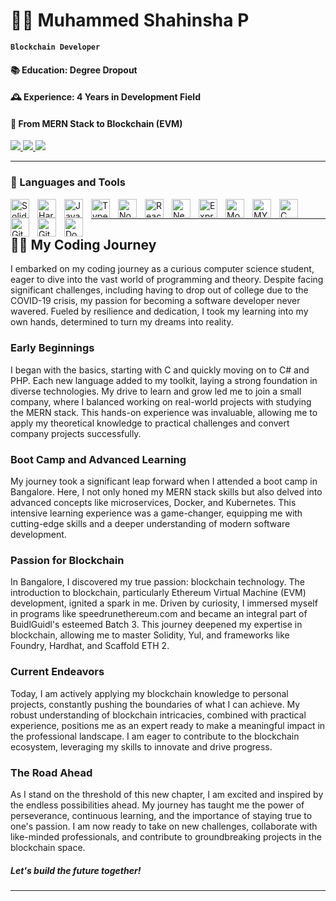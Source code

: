 # 👨‍💻 Muhammed Shahinsha P 

**`Blockchain Developer`**

#### 📚 Education: Degree Dropout
#### 🕰️ Experience: 4 Years in Development Field
#### 🚀 From MERN Stack to Blockchain (EVM)
 
   <div align="left"> 
  <a href="mailto:muhammedshahinshapottayil@gmail.com">
    <img src="https://img.shields.io/badge/Gmail-333333?style=for-the-badge&logo=gmail&logoColor=red" />
  </a>
  <a href="https://www.linkedin.com/in/muhammed-shahinsha-pottayil-2103b12a4/" target="_blank">
    <img src="https://img.shields.io/badge/LinkedIn-0077B5?style=for-the-badge&logo=linkedin&logoColor=white" target="_blank" />
  </a>
       <a href="https://twitter.com/MuhamShahinshaP" target="_blank">
    <img src="https://img.shields.io/badge/Twitter-000?style=for-the-badge&logo=X&logoColor=white" target="_blank" />
  </a>
</div>

---

### 🧰 Languages and Tools
<img align="left" alt="Solidity" width="30px" style="padding-right:10px;" src="https://cdn.jsdelivr.net/gh/devicons/devicon/icons/solidity/solidity-original.svg" />
<img align="left" alt="Hardhat" width="30px" style="padding-right:10px;" src="https://cdn.jsdelivr.net/gh/devicons/devicon/icons/hardhat/hardhat-original.svg" />
<img align="left" alt="JavaScript" width="30px" style="padding-right:10px;" src="https://cdn.jsdelivr.net/gh/devicons/devicon/icons/javascript/javascript-plain.svg" />
<img align="left" alt="TypeScript" width="30px" style="padding-right:10px;" src="https://cdn.jsdelivr.net/gh/devicons/devicon/icons/typescript/typescript-plain.svg" />
<img align="left" alt="NodeJS" width="30px" style="padding-right:10px;" src="https://cdn.jsdelivr.net/gh/devicons/devicon/icons/nodejs/nodejs-original.svg" />
<img align="left" alt="React" width="30px" style="padding-right:10px;" src="https://cdn.jsdelivr.net/gh/devicons/devicon/icons/react/react-original.svg" />
<img align="left" alt="Next" width="30px" style="padding-right:10px;" src="https://cdn.jsdelivr.net/gh/devicons/devicon/icons/nextjs/nextjs-original.svg" />
<img align="left" alt="Express" width="30px" style="padding-right:10px;" src="https://cdn.jsdelivr.net/gh/devicons/devicon/icons/express/express-original.svg" />
<img align="left" alt="Mongo DB" width="30px" style="padding-right:10px;" src="https://cdn.jsdelivr.net/gh/devicons/devicon/icons/mongodb/mongodb-original.svg" />
<img align="left" alt="MYSQL" width="30px" style="padding-right:10px;" src="https://cdn.jsdelivr.net/gh/devicons/devicon/icons/mysql/mysql-original.svg" />
<img align="left" alt="C" width="30px" style="padding-right:10px;" src="https://cdn.jsdelivr.net/gh/devicons/devicon/icons/c/c-original.svg" />
<img align="left" alt="Git" width="30px" style="padding-right:10px;" src="https://cdn.jsdelivr.net/gh/devicons/devicon/icons/git/git-original.svg" />
<img align="left" alt="GitHub" width="30px" style="padding-right:10px;" src="https://cdn.jsdelivr.net/gh/devicons/devicon/icons/github/github-original.svg" />
<img align="left" alt="Docker" width="30px" style="padding-right:10px;" src="https://cdn.jsdelivr.net/gh/devicons/devicon/icons/docker/docker-original.svg" />
<br />

---

## 👨‍💻 My Coding Journey

I embarked on my coding journey as a curious computer science student, eager to dive into the vast world of programming and theory. Despite facing significant challenges, including having to drop out of college due to the COVID-19 crisis, my passion for becoming a software developer never wavered. Fueled by resilience and dedication, I took my learning into my own hands, determined to turn my dreams into reality.

### Early Beginnings
I began with the basics, starting with C and quickly moving on to C# and PHP. Each new language added to my toolkit, laying a strong foundation in diverse technologies. My drive to learn and grow led me to join a small company, where I balanced working on real-world projects with studying the MERN stack. This hands-on experience was invaluable, allowing me to apply my theoretical knowledge to practical challenges and convert company projects successfully.

### Boot Camp and Advanced Learning
My journey took a significant leap forward when I attended a boot camp in Bangalore. Here, I not only honed my MERN stack skills but also delved into advanced concepts like microservices, Docker, and Kubernetes. This intensive learning experience was a game-changer, equipping me with cutting-edge skills and a deeper understanding of modern software development.

### Passion for Blockchain
In Bangalore, I discovered my true passion: blockchain technology. The introduction to blockchain, particularly Ethereum Virtual Machine (EVM) development, ignited a spark in me. Driven by curiosity, I immersed myself in programs like speedrunethereum.com and became an integral part of BuidlGuidl's esteemed Batch 3. This journey deepened my expertise in blockchain, allowing me to master Solidity, Yul, and frameworks like Foundry, Hardhat, and Scaffold ETH 2.

### Current Endeavors
Today, I am actively applying my blockchain knowledge to personal projects, constantly pushing the boundaries of what I can achieve. My robust understanding of blockchain intricacies, combined with practical experience, positions me as an expert ready to make a meaningful impact in the professional landscape. I am eager to contribute to the blockchain ecosystem, leveraging my skills to innovate and drive progress.

### The Road Ahead
As I stand on the threshold of this new chapter, I am excited and inspired by the endless possibilities ahead. My journey has taught me the power of perseverance, continuous learning, and the importance of staying true to one's passion. I am now ready to take on new challenges, collaborate with like-minded professionals, and contribute to groundbreaking projects in the blockchain space.

##### Let's build the future together!

---
